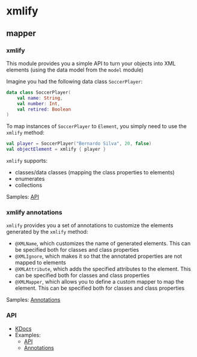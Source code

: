# xmlify

## mapper

### xmlify

This module provides you a simple API to turn your objects into XML elements (using the data model from the `model` module)

Imagine you had the following data class `SoccerPlayer`:

```kotlin
data class SoccerPlayer(
    val name: String,
    val number: Int,
    val retired: Boolean
)
```

To map instances of `SoccerPlayer` to `Element`, you simply need to use the `xmlify` method:

```kotlin
val player = SoccerPlayer("Bernardo Silva", 20, false)
val objectElement = xmlify { player }
```

`xmlify` supports:
- classes/data classes (mapping the class properties to elements)
- enumerates
- collections

Samples: [API](../src/samples/kotlin/mapper/XMLify.kt) 

### xmlify annotations

`xmlify` provides you a set of annotations to customize the elements generated by the `xmlify` method:
- `@XMLName`, which customizes the name of generated elements. This can be specified both for classes and class properties
- `@XMLIgnore`, which makes it so that the annotated properties are not mapped to elements
- `@XMLAttribute`, which adds the specified attributes to the element. This can be specified both for classes and class properties
- `@XMLMapper`, which allows you to define a custom mapper to map the element. This can be specified both for classes and class properties

Samples: [Annotations](../src/samples/kotlin/mapper/XMLifyAnnotations.kt) 

### API

- [KDocs](https://leomartins1999.github.io/xmlify/xmlify/com.github.leomartins1999.xmlify.mapper/index.html)
- Examples:
    - [API](../src/samples/kotlin/mapper/XMLify.kt)
    - [Annotations](../src/samples/kotlin/mapper/XMLifyAnnotations.kt)
